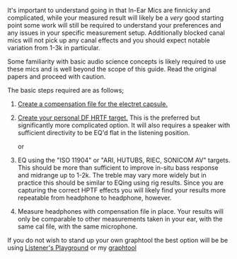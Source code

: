 It's important to understand going in that In-Ear Mics are finnicky and complicated, while your measured result will likely be a *very* good starting point some work will still be required to understand your preferences and any issues in your specific measurement setup. Additionally blocked canal mics will not pick up any canal effects and you should expect notable variation from 1-3k in particular. 

Some familiarity with basic audio science concepts is likely required to use these mics and is well beyond the scope of this guide. Read the original papers and proceed with caution. 

The basic steps required are as follows; 

1. [Create a compensation file for the electret capsule.](microphone_compensation.md) 

2. [Create your personal DF HRTF target.](personal_target.md) This is the preferred but significantly more complicated option. It will also requires a speaker with sufficient directivity to be EQ'd flat in the listening position.
   
      or

3. EQ using the "ISO 11904" or "ARI, HUTUBS, RIEC, SONICOM AV" targets. This should be more than sufficient to improve in-situ bass response and midrange up to 1-2k. The treble may vary more widely but in practice this should be similar to EQing using rig results. Since you are capturing the correct HPTF effects you will likely find your results more repeatable from headphone to headphone, however. 

4. Measure headphones with compensation file in place. Your results will only be comparable to other measurements taken in your ear, with the same cal file, with the same microphone. 

If you do not wish to stand up your own graphtool the best option will be be using [Listener's Playground](https://listener800.github.io/eqplayground) or my [graphtool](https://animegolem.github.io/)
